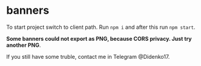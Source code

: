 # banners

To start project switch to client path. Run ```npm i``` and after this run ```npm start```. 

**Some banners could not export as PNG, because CORS privacy. Just try another PNG**.

If you still have some truble, contact me in Telegram @Didenko17.
